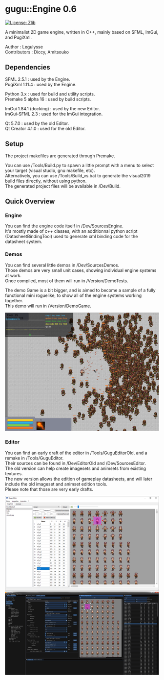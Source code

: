 # gugu::Engine 0.6
[![License: Zlib](https://img.shields.io/badge/License-Zlib-lightgrey.svg)](https://opensource.org/licenses/Zlib)

A minimalist 2D game engine, written in C++, mainly based on SFML, ImGui, and PugiXml.

Author : Legulysse  
Contributors : Diccy, Amitsouko

## Dependencies

SFML 2.5.1 : used by the Engine.  
PugiXml 1.11.4 : used by the Engine.  

Python 3.x : used for build and utility scripts.  
Premake 5 alpha 16 : used by build scripts.  

ImGui 1.84.1 (docking) : used by the new Editor.  
ImGui-SFML 2.3 : used for the ImGui integration.  

Qt 5.7.0 : used by the old Editor.  
Qt Creator 4.1.0 : used for the old Editor.  

## Setup

The project makefiles are generated through Premake.  

You can use /Tools/Build.py to spawn a little prompt with a menu to select your target (visual studio, gnu makefile, etc).  
Alternatively, you can use /Tools/Build_vs.bat to generate the visual2019 build files directly, without using python.  
The generated project files will be available in /Dev/Build.  

## Quick Overview

### Engine

You can find the engine code itself in /Dev/SourcesEngine.  
It's mostly made of c++ classes, with an additionnal python script (DatasheetBindingTool) used to generate xml binding code for the datasheet system.  

### Demos

You can find several little demos in /Dev/SourcesDemos.  
Those demos are very small unit cases, showing individual engine systems at work.  
Once compiled, most of them will run in /Version/DemoTests.  

The demo Game is a bit bigger, and is aimed to become a sample of a fully functional mini roguelike, to show all of the engine systems working together.  
This demo will run in /Version/DemoGame.  

![Demo Game](/Docs/Pictures/DemoGame_02.png)

### Editor

You can find an early draft of the editor in /Tools/GuguEditorOld, and a remake in /Tools/GuguEditor.  
Their sources can be found in /Dev/EditorOld and /Dev/SourcesEditor.  
The old version can help create imagesets and animsets from existing textures.  
The new version allows the edition of gameplay datasheets, and will later include the old imageset and animset edition tools.  
Please note that those are very early drafts.  

![Demo Game](/Docs/Pictures/EditorOld.png)
![Demo Game](/Docs/Pictures/Editor_01.png)
